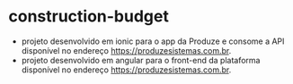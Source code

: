 # construction-budget
* projeto desenvolvido em ionic para o app da Produze e consome a API disponível no endereço https://produzesistemas.com.br.
* projeto desenvolvido em angular para o front-end da plataforma disponível no endereço https://produzesistemas.com.br.
